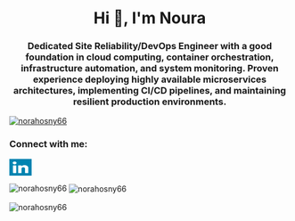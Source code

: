 
<!--
**norahosny66/norahosny66** is a ✨ _special_ ✨ repository because its `README.md` (this file) appears on your GitHub profile.

Here are some ideas to get you started:

- 🔭 I’m currently working on ...
- 🌱 I’m currently learning ...
- 👯 I’m looking to collaborate on ...
- 🤔 I’m looking for help with ...
- 💬 Ask me about ...
- 📫 How to reach me: ...
- 😄 Pronouns: ...
- ⚡ Fun fact: ...
-->
<h1 align="center">Hi 👋, I'm Noura</h1>
<h3 align="center">Dedicated Site Reliability/DevOps Engineer with a good foundation in cloud computing, 
container orchestration, infrastructure automation, and system monitoring. Proven experience 
deploying highly available microservices architectures, implementing CI/CD pipelines, and 
maintaining resilient production environments. </h3>


<p align="left"> <a href="https://github.com/ryo-ma/github-profile-trophy"><img src="https://github-profile-trophy.vercel.app/?username=norahosny66&refresh=1" alt="norahosny66" /></a> </p>

<h3 align="left">Connect with me:</h3>
<p align="left">
<a href="https://linkedin.com/in/nourahosny81231/" target="blank"><img align="center" src="https://github.com/norahosny66/norahosny66/blob/main/linkedin-svgrepo-com.svg" alt="nourahosny81231/" height="30" width="40" /></a>
</p>

<p><img align="left" src="https://github-readme-stats.vercel.app/api/top-langs?username=norahosny66&show_icons=true&locale=en&layout=compact&count_private=true&refresh=1" alt="norahosny66" /></p>

<p>&nbsp;<img align="center" src="https://github-readme-stats.vercel.app/api?username=norahosny66&show_icons=true&count_private=true&refresh=1" alt="norahosny66" /></p>

<p><img align="center" src="https://github-readme-streak-stats.herokuapp.com/?user=norahosny66&count_private=true&refresh=1" alt="norahosny66" /></p>

